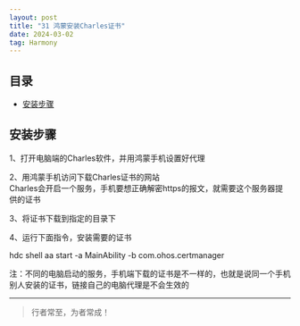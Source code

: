 ```yaml
---
layout: post
title: "31 鸿蒙安装Charles证书"
date: 2024-03-02
tag: Harmony
---
```





## 目录
- [安装步骤](#content1)   


<!-- ************************************************ -->
## <a id="content1">安装步骤</a>

1、打开电脑端的Charles软件，并用鸿蒙手机设置好代理

2、用鸿蒙手机访问下载Charles证书的网站     
Charles会开启一个服务，手机要想正确解密https的报文，就需要这个服务器提供的证书    

3、将证书下载到指定的目录下

4、运行下面指令，安装需要的证书   

hdc shell aa start -a MainAbility -b com.ohos.certmanager     

注：不同的电脑启动的服务，手机端下载的证书是不一样的，也就是说同一个手机别人安装的证书，链接自己的电脑代理是不会生效的    







----------
>  行者常至，为者常成！


